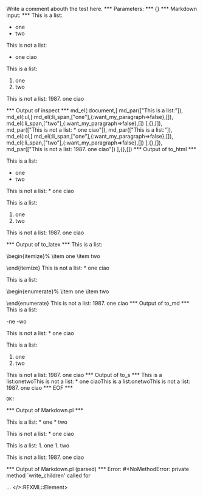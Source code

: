 Write a comment abouth the test here.
*** Parameters: ***
{}
*** Markdown input: ***
This is a list:
* one
* two

This is not a list:
* one
ciao

This is a list:
1. one
1. two

This is not a list:
1987. one
ciao

*** Output of inspect ***
md_el(:document,[
	md_par(["This is a list:"]),
	md_el(:ul,[
		md_el(:li_span,["one"],{:want_my_paragraph=>false},[]),
		md_el(:li_span,["two"],{:want_my_paragraph=>false},[])
	],{},[]),
	md_par(["This is not a list: * one ciao"]),
	md_par(["This is a list:"]),
	md_el(:ol,[
		md_el(:li_span,["one"],{:want_my_paragraph=>false},[]),
		md_el(:li_span,["two"],{:want_my_paragraph=>false},[])
	],{},[]),
	md_par(["This is not a list: 1987. one ciao"])
],{},[])
*** Output of to_html ***
<p>This is a list:</p>

<ul>
<li>one</li>

<li>two</li>
</ul>

<p>This is not a list: * one ciao</p>

<p>This is a list:</p>

<ol>
<li>one</li>

<li>two</li>
</ol>

<p>This is not a list: 1987. one ciao</p>
*** Output of to_latex ***
This is a list:

\begin{itemize}%
\item one
\item two

\end{itemize}
This is not a list: * one ciao

This is a list:

\begin{enumerate}%
\item one
\item two

\end{enumerate}
This is not a list: 1987. one ciao
*** Output of to_md ***
This is a list:

-ne
-wo

This is not a list: * one ciao

This is a list:

1.  one
2.  two

This is not a list: 1987. one ciao
*** Output of to_s ***
This is a list:onetwoThis is not a list: * one ciaoThis is a list:onetwoThis is not a list: 1987. one ciao
*** EOF ***



	OK!



*** Output of Markdown.pl ***
<p>This is a list:
* one
* two</p>

<p>This is not a list:
* one
ciao</p>

<p>This is a list:
1. one
1. two</p>

<p>This is not a list:
1987. one
ciao</p>

*** Output of Markdown.pl (parsed) ***
Error: #<NoMethodError: private method `write_children' called for <div> ... </>:REXML::Element>
